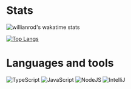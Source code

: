 
<h1 align="left">Stats</h1>

![willianrod's wakatime stats](https://github-readme-stats.vercel.app/api/wakatime?username=akavi&theme=dark&border_color=5AC69F&icon_color=5AC69F&title_color=5AC69F&v=2&layout=compact&langs_count=5)


[![Top Langs](https://github-readme-stats.vercel.app/api/top-langs/?username=akavvi&theme=dark&border_color=5AC69F&icon_color=5AC69F&title_color=5AC69F)](https://github.com/akavvi)




<h1 align="left">Languages and tools</h1>

![TypeScript](https://img.shields.io/badge/-TypeScript-1c1c1c?style=for-the-badge&logo=typescript&logoColor=5AC69F)
![JavaScript](https://img.shields.io/badge/-JavaScript-1c1c1c?style=for-the-badge&logo=javascript&logoColor=5AC69F)
![NodeJS](https://img.shields.io/badge/-NodeJS-1c1c1c?style=for-the-badge&logo=nodedotjs&logoColor=5AC69F)
![IntelliJ](https://img.shields.io/badge/-IntelliJ-1c1c1c?style=for-the-badge&logo=intellijidea&logoColor=5AC69F)



